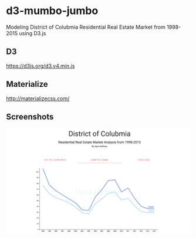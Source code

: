 # d3-mumbo-jumbo
Modeling District of Colubmia Residential Real Estate Market from 1998-2015 using D3.js

## D3
https://d3js.org/d3.v4.min.js

## Materialize
http://materializecss.com/

## Screenshots
![Alt text](/screenshots/tab2.png?raw=true "DOMP vs DOMM")
